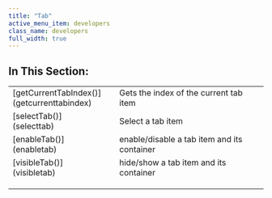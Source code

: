```yaml
---
title: "Tab"
active_menu_item: developers
class_name: developers
full_width: true
---
```



## In This Section:

<table>
<tr>
<td width="182">
[getCurrentTabIndex()](getcurrenttabindex)

</td>
<td width="8">
</td>
<td width="752">
Gets the index of the current tab item

</td>
</tr>
<tr>
<td width="182">
[selectTab()](selecttab)

</td>
<td width="8">
</td>
<td width="752">
Select a tab item

</td>
</tr>
<tr>
<td width="182">
[enableTab()](enabletab)

</td>
<td width="8">
</td>
<td width="752">
enable/disable a tab item and its container

</td>
</tr>
<tr>
<td width="182">
[visibleTab()](visibletab)

</td>
<td width="8">
</td>
<td width="752">
hide/show a tab item and its container

</td>
</tr>
<tr>
<td width="182">
</td>
<td width="8">
</td>
<td width="752">
</td>
</tr>
<tr>
<td width="182">
</td>
<td width="8">
</td>
<td width="752">
</td>
</tr>
<tr>
<td width="182">
</td>
<td width="8">
</td>
<td width="752">
</td>
</tr>
</table>

